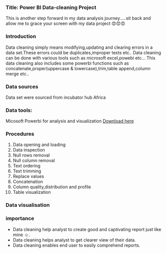 ### Title: Power BI Data-cleaning Project

This is another step forward in my data analysis journey.....sit back and allow me to grace your screen with my data project 😍😍😍 

### Introduction 
Data cleaning simply means modifying,updating and clearing errors in a data set.These errors could be duplicates,improper texts etc..
Data cleaning can be done with various tools such as microsoft excel,powebi etc...
This data cleaning also includes some powerbi functions such as concatenate,proper(uppercase & lowercase),trim,table append,column merge etc..

### Data sources
Data set were sourced from incubator hub Africa

### Data tools:
Micosoft Powerbi for analysis and visualization [Download here](https://www.microsoftpowerbi.com)

### Procedures
1. Data opening and loading
2. Data inspection
3. Null rows removal
4. Null column removal
5. Text ordering
6. Text trimming  
7. Replace values
8. Concatenation
9. Column quality,distribution and profile
10. Table visualization

    
### Data visualisation



### importance
- Data cleaning help analyst to create good and captivating report just like mine ☺.
- Data cleaning helps analyst to get clearer view of their data.
- Data cleaning enables end user to easily comprehend reports.






